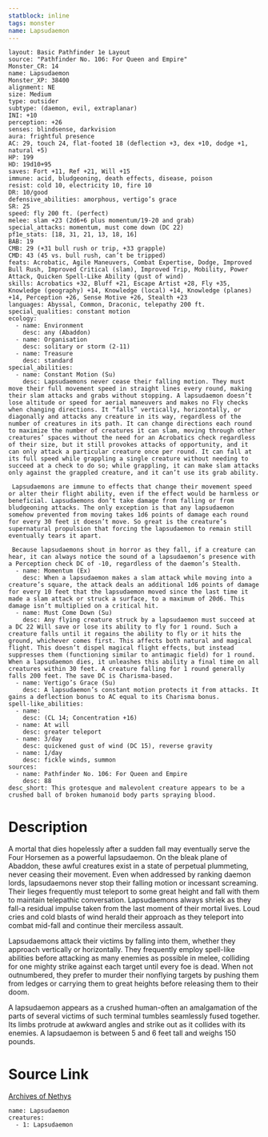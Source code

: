 ```yaml
---
statblock: inline
tags: monster
name: Lapsudaemon
---
```

```statblock
layout: Basic Pathfinder 1e Layout
source: "Pathfinder No. 106: For Queen and Empire"
Monster_CR: 14
name: Lapsudaemon
Monster_XP: 38400
alignment: NE
size: Medium
type: outsider
subtype: (daemon, evil, extraplanar)
INI: +10
perception: +26
senses: blindsense, darkvision
aura: frightful presence
AC: 29, touch 24, flat-footed 18 (deflection +3, dex +10, dodge +1, natural +5)
HP: 199
HD: 19d10+95
saves: Fort +11, Ref +21, Will +15
immune: acid, bludgeoning, death effects, disease, poison
resist: cold 10, electricity 10, fire 10
DR: 10/good
defensive_abilities: amorphous, vertigo’s grace
SR: 25
speed: fly 200 ft. (perfect)
melee: slam +23 (2d6+6 plus momentum/19-20 and grab)
special_attacks: momentum, must come down (DC 22)
pf1e_stats: [18, 31, 21, 13, 18, 16]
BAB: 19
CMB: 29 (+31 bull rush or trip, +33 grapple)
CMD: 43 (45 vs. bull rush, can’t be tripped)
feats: Acrobatic, Agile Maneuvers, Combat Expertise, Dodge, Improved Bull Rush, Improved Critical (slam), Improved Trip, Mobility, Power Attack, Quicken Spell-Like Ability (gust of wind)
skills: Acrobatics +32, Bluff +21, Escape Artist +28, Fly +35, Knowledge (geography) +14, Knowledge (local) +14, Knowledge (planes) +14, Perception +26, Sense Motive +26, Stealth +23
languages: Abyssal, Common, Draconic, telepathy 200 ft.
special_qualities: constant motion
ecology:
  - name: Environment
    desc: any (Abaddon)
  - name: Organisation
    desc: solitary or storm (2-11)
  - name: Treasure
    desc: standard
special_abilities:
  - name: Constant Motion (Su)
    desc: Lapsudaemons never cease their falling motion. They must move their full movement speed in straight lines every round, making their slam attacks and grabs without stopping. A lapsudaemon doesn’t lose altitude or speed for aerial maneuvers and makes no Fly checks when changing directions. It “falls” vertically, horizontally, or diagonally and attacks any creature in its way, regardless of the number of creatures in its path. It can change directions each round to maximize the number of creatures it can slam, moving through other creatures’ spaces without the need for an Acrobatics check regardless of their size, but it still provokes attacks of opportunity, and it can only attack a particular creature once per round. It can fall at its full speed while grappling a single creature without needing to succeed at a check to do so; while grappling, it can make slam attacks only against the grappled creature, and it can’t use its grab ability.

 Lapsudaemons are immune to effects that change their movement speed or alter their flight ability, even if the effect would be harmless or beneficial. Lapsudaemons don’t take damage from falling or from bludgeoning attacks. The only exception is that any lapsudaemon somehow prevented from moving takes 1d6 points of damage each round for every 30 feet it doesn’t move. So great is the creature’s supernatural propulsion that forcing the lapsudaemon to remain still eventually tears it apart.

 Because lapsudaemons shout in horror as they fall, if a creature can hear, it can always notice the sound of a lapsudaemon’s presence with a Perception check DC of -10, regardless of the daemon’s Stealth.
  - name: Momentum (Ex)
    desc: When a lapsudaemon makes a slam attack while moving into a creature’s square, the attack deals an additional 1d6 points of damage for every 10 feet that the lapsudaemon moved since the last time it made a slam attack or struck a surface, to a maximum of 20d6. This damage isn’t multiplied on a critical hit.
  - name: Must Come Down (Su)
    desc: Any flying creature struck by a lapsudaemon must succeed at a DC 22 Will save or lose its ability to fly for 1 round. Such a creature falls until it regains the ability to fly or it hits the ground, whichever comes first. This affects both natural and magical flight. This doesn’t dispel magical flight effects, but instead suppresses them (functioning similar to antimagic field) for 1 round. When a lapsudaemon dies, it unleashes this ability a final time on all creatures within 30 feet. A creature falling for 1 round generally falls 200 feet. The save DC is Charisma-based.
  - name: Vertigo’s Grace (Su)
    desc: A lapsudaemon’s constant motion protects it from attacks. It gains a deflection bonus to AC equal to its Charisma bonus.
spell-like_abilities:
  - name:
    desc: (CL 14; Concentration +16)
  - name: At will
    desc: greater teleport
  - name: 3/day
    desc: quickened gust of wind (DC 15), reverse gravity
  - name: 1/day
    desc: fickle winds, summon
sources:
  - name: Pathfinder No. 106: For Queen and Empire
    desc: 88
desc_short: This grotesque and malevolent creature appears to be a crushed ball of broken humanoid body parts spraying blood.
```
# Description
A mortal that dies hopelessly after a sudden fall may eventually serve the Four Horsemen as a powerful lapsudaemon. On the bleak plane of Abaddon, these awful creatures exist in a state of perpetual plummeting, never ceasing their movement. Even when addressed by ranking daemon lords, lapsudaemons never stop their falling motion or incessant screaming. Their lieges frequently must teleport to some great height and fall with them to maintain telepathic conversation. Lapsudaemons always shriek as they fall-a residual impulse taken from the last moment of their mortal lives. Loud cries and cold blasts of wind herald their approach as they teleport into combat mid-fall and continue their merciless assault.

Lapsudaemons attack their victims by falling into them, whether they approach vertically or horizontally. They frequently employ spell-like abilities before attacking as many enemies as possible in melee, colliding for one mighty strike against each target until every foe is dead. When not outnumbered, they prefer to murder their nonflying targets by pushing them from ledges or carrying them to great heights before releasing them to their doom.

A lapsudaemon appears as a crushed human-often an amalgamation of the parts of several victims of such terminal tumbles seamlessly fused together. Its limbs protrude at awkward angles and strike out as it collides with its enemies. A lapsudaemon is between 5 and 6 feet tall and weighs 150 pounds.
# Source Link
[Archives of Nethys](https://aonprd.com/MonsterDisplay.aspx?ItemName=Lapsudaemon)
```encounter-table
name: Lapsudaemon
creatures:
  - 1: Lapsudaemon
```
